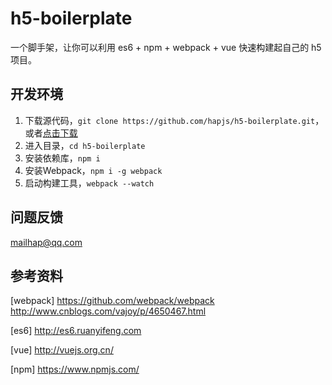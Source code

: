 # h5-boilerplate

一个脚手架，让你可以利用 es6 + npm + webpack + vue 快速构建起自己的 h5 项目。

## 开发环境

1. 下载源代码，`git clone https://github.com/hapjs/h5-boilerplate.git`，或者[点击下载](https://github.com/hapjs/h5-boilerplate/archive/master.zip)
2. 进入目录，`cd h5-boilerplate`
3. 安装依赖库，`npm i`
4. 安装Webpack，`npm i -g webpack`
5. 启动构建工具，`webpack --watch`

## 问题反馈

mailhap@qq.com

## 参考资料

[webpack] 
https://github.com/webpack/webpack
http://www.cnblogs.com/vajoy/p/4650467.html

[es6]
http://es6.ruanyifeng.com

[vue]
http://vuejs.org.cn/

[npm]
https://www.npmjs.com/
